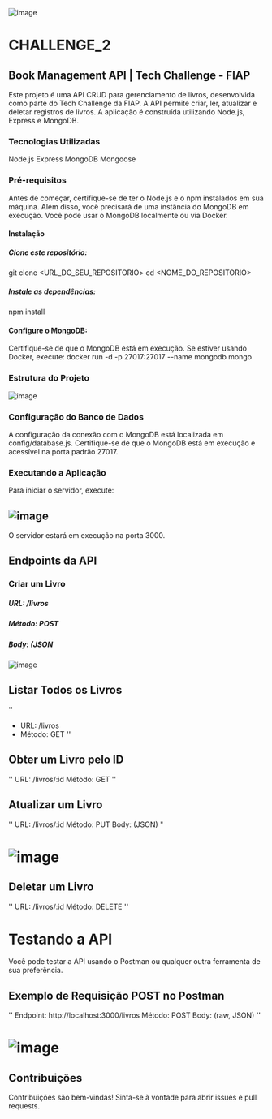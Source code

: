 ![image](https://github.com/user-attachments/assets/976cb173-4eed-43e1-bde0-ca675c82a55a)

# CHALLENGE_2

## Book Management API | Tech Challenge - FIAP
Este projeto é uma API CRUD para gerenciamento de livros, desenvolvida como parte do Tech Challenge da FIAP. A API permite criar, ler, atualizar e deletar registros de livros. A aplicação é construída utilizando Node.js, Express e MongoDB.

### Tecnologias Utilizadas
Node.js
Express
MongoDB
Mongoose

### Pré-requisitos
Antes de começar, certifique-se de ter o Node.js e o npm instalados em sua máquina. Além disso, você precisará de uma instância do MongoDB em execução. Você pode usar o MongoDB localmente ou via Docker.

#### Instalação
##### Clone este repositório:
git clone <URL_DO_SEU_REPOSITORIO>
cd <NOME_DO_REPOSITORIO>

##### Instale as dependências:
npm install

#### Configure o MongoDB:

Certifique-se de que o MongoDB está em execução. Se estiver usando Docker, execute:
docker run -d -p 27017:27017 --name mongodb mongo

### Estrutura do Projeto
![image](https://github.com/user-attachments/assets/2c1d4d14-8adc-453e-be54-a3a127eb8682)

### Configuração do Banco de Dados
A configuração da conexão com o MongoDB está localizada em config/database.js. Certifique-se de que o MongoDB está em execução e acessível na porta padrão 27017.

### Executando a Aplicação
Para iniciar o servidor, execute:
## ![image](https://github.com/user-attachments/assets/f907b64d-1819-4c37-b4f8-31a25efec59f)

O servidor estará em execução na porta 3000.

## Endpoints da API
### Criar um Livro

##### URL: /livros
##### Método: POST
##### Body: (JSON

![image](https://github.com/user-attachments/assets/9c85a5f5-5b98-40cf-8ff9-c8e53d7a4a13)

## Listar Todos os Livros
''
- URL: /livros
- Método: GET
'' 
## Obter um Livro pelo ID
''
URL: /livros/:id
Método: GET
''
## Atualizar um Livro
''
URL: /livros/:id
Método: PUT
Body: (JSON)
"
# ![image](https://github.com/user-attachments/assets/59eaee1b-333f-4e34-b06d-6ac6e3005ab2)

## Deletar um Livro
''
URL: /livros/:id
Método: DELETE
''
# Testando a API
Você pode testar a API usando o Postman ou qualquer outra ferramenta de sua preferência.

## Exemplo de Requisição POST no Postman
''
Endpoint: http://localhost:3000/livros
Método: POST
Body: (raw, JSON)
''
# ![image](https://github.com/user-attachments/assets/1617c0e0-67a3-4bb6-9756-4d0d5f6aa734)

## Contribuições
Contribuições são bem-vindas! Sinta-se à vontade para abrir issues e pull requests.
